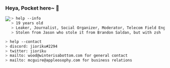 ### Heya, Pocket here~ 🚀<br/>

<a href="https://discord.com/users/723125575182712835">
  <img src="https://lanyard-profile-readme.vercel.app/api/723125575182712835?bg=0d1117" align="left" />
</a>

````zsh
> help --info
> 19 years old
> Leaker, Journalist, Social Organizer, Moderator, Telecom Field Engineer.
> Stolen from Jason who stole it from Brandon Saldan, but with zsh
````

````zsh
> help --contact
> discord: jioriku#2294
> twitter: jioriku
> mailto: wood@winterisabottom.com for general contact
> mailto: mcguire@appleosophy.com for business relations
````
